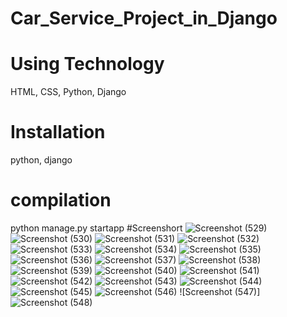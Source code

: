 # Car_Service_Project_in_Django
# Using Technology
HTML, CSS, Python, Django
# Installation
python, django
# compilation
python manage.py startapp <appname>
#Screenshort
![Screenshot (529)](https://user-images.githubusercontent.com/93989396/219710846-01ad555d-325d-459e-a3c1-d7bf60ed9c97.png)
![Screenshot (530)](https://user-images.githubusercontent.com/93989396/219710856-41eba74c-ab16-43a7-803e-d48358b58711.png)
![Screenshot (531)](https://user-images.githubusercontent.com/93989396/219710863-e6e62fc6-cfe2-4ff1-a860-0450db748d6b.png)
![Screenshot (532)](https://user-images.githubusercontent.com/93989396/219710873-897bc080-e7f4-4002-bd4a-671769ef34f3.png)
![Screenshot (533)](https://user-images.githubusercontent.com/93989396/219710880-4c528c39-3c45-4f4b-9697-b62bac68637e.png)
![Screenshot (534)](https://user-images.githubusercontent.com/93989396/219710890-d08a3543-5377-4b03-832c-54ccb107c79e.png)
![Screenshot (535)](https://user-images.githubusercontent.com/93989396/219710903-e5a275a0-372c-4127-9ea2-93553ca136b0.png)
![Screenshot (536)](https://user-images.githubusercontent.com/93989396/219710917-6fce97ad-c5ee-42cd-b4b2-33ace96b96a4.png)
![Screenshot (537)](https://user-images.githubusercontent.com/93989396/219710924-e1b7da91-15d3-4521-8ccf-8c5fd79ec7e1.png)
![Screenshot (538)](https://user-images.githubusercontent.com/93989396/219710930-ec71b6bd-9c61-4fbb-919c-39622e7eb766.png)
![Screenshot (539)](https://user-images.githubusercontent.com/93989396/219710940-03472c64-f5a2-400a-ae51-75af1fecb9ab.png)
![Screenshot (540)](https://user-images.githubusercontent.com/93989396/219710948-fe95b90b-25d4-428c-800e-9064a2282b4f.png)
![Screenshot (541)](https://user-images.githubusercontent.com/93989396/219710954-93264fb5-204d-4468-a86c-f54f5c74ae67.png)
![Screenshot (542)](https://user-images.githubusercontent.com/93989396/219710962-a6b33fc6-9776-4fc4-a2e9-7ec4d49ede73.png)
![Screenshot (543)](https://user-images.githubusercontent.com/93989396/219710969-2ff288e8-f3cc-48f4-a7fe-4088aeb25e94.png)
![Screenshot (544)](https://user-images.githubusercontent.com/93989396/219710975-07f3794e-ea48-4653-ab2b-3cb86db15026.png)
![Screenshot (545)](https://user-images.githubusercontent.com/93989396/219710981-8f840786-3977-44f0-bea5-081350abb031.png)
![Screenshot (546)](https://user-images.githubusercontent.com/93989396/219710994-d0257714-a6f3-4864-8e9e-5cbb772169da.png)
![Screenshot (547)]![Screenshot (548)](https://user-images.githubusercontent.com/93989396/219711008-76b98daa-6f32-4f98-a558-e70a16dc08e4.png)



